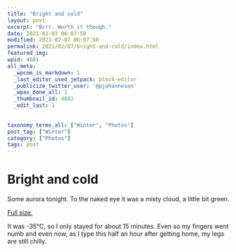 ```yaml
---
title: "Bright and cold"
layout: post
excerpt: "Brrr. Worth it though."
date: 2021-02-07 06:07:50
modified: 2021-02-07 06:07:50
permalink: 2021/02/07/bright-and-cold/index.html
featured_img: 
wpid: 4601
all_meta: 
  _wpcom_is_markdown: 1
  _last_editor_used_jetpack: block-editor
  _publicize_twitter_user: '@pjohanneson'
  _wpas_done_all: 1
  _thumbnail_id: 4602
  _edit_last: 1
  
  
taxonomy_terms_all: ["Winter", "Photos"]
post_tag: ["Winter"]
category: ["Photos"]
tags: post
---
```


# Bright and cold

Some aurora tonight. To the naked eye it was a misty cloud, a little bit green.

[Full size.](https://patrickjohanneson.com/wp-content/uploads/2021/02/IMG_9792-2000.jpg)

It was -35°C, so I only stayed for about 15 minutes. Even so my fingers went numb and even now, as I type this half an hour after getting home, my legs are still chilly.